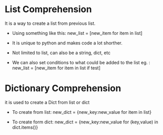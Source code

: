 # List Comprehension
It is a way to create a list from previous list.

- Using something like this:   new_list = [new_item for item in list]

- It is unique to python and makes code a lot shorther.

- Not limited to list, can also be a string, dict, etc

- We can also set conditions to what could be added to the list eg. : new_list = [new_item for item in list if test]



# Dictionary Comprehension
it is used to create a Dict from list or dict
- To create from list: new_dict = {new_key:new_value for item in list}

- To create form dict: new_dict = {new_key:new_value for (key,value) in dict.items()}

